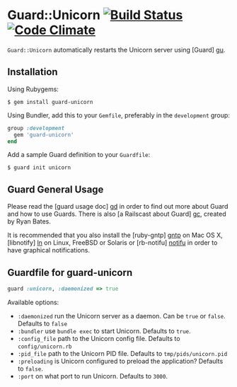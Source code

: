 # Guard::Unicorn [![Build Status](https://secure.travis-ci.org/andreimaxim/guard-unicorn.png)](http://travis-ci.org/#!/andreimaxim/guard-unicorn) [![Code Climate](https://codeclimate.com/github/andreimaxim/guard-unicorn.png)](https://codeclimate.com/github/andreimaxim/guard-unicorn)

`Guard::Unicorn` automatically restarts the Unicorn server using [Guard] [gu].

[gu]: https://github.com/guard/guard


## Installation

Using Rubygems:

    $ gem install guard-unicorn

Using Bundler, add this to your `Gemfile`, preferably in the `development` group:

```ruby
group :development
  gem 'guard-unicorn'
end
```

Add a sample Guard definition to your `Guardfile`:

    $ guard init unicorn


## Guard General Usage

Please read the [guard usage doc] [gd] in order to find out more about Guard and 
how to use Guards. There is also [a Railscast about Guard] [gc], created by Ryan
Bates.

[gd]: https://github.com/guard/guard/blob/master/README.md
[gc]: http://railscasts.com/episodes/264-guard

It is recommended that you also install the [ruby-gntp] [gntp] on Mac OS X,
[libnotify] [ln] on Linux, FreeBSD or Solaris or [rb-notifu] [notifu] in order
to have graphical notifications.

[gntp]: https://rubygems.org/gems/ruby_gntp
[ln]: https://rubygems.org/gems/libnotify
[notifu]: https://rubygems.org/gems/rb-notifu


## Guardfile for guard-unicorn

```ruby
guard :unicorn, :daemonized => true
```

Available options:

* `:daemonized` run the Unicorn server as a daemon. Can be `true` or `false`.
  Defaults to `false`
* `:bundler` use `bundle exec` to start Unicorn. Defaults to `true`.
* `:config_file` path to the Unicorn config file. Defaults to
  `config/unicorn.rb`
* `:pid_file` path to the Unicorn PID file. Defaults to `tmp/pids/unicorn.pid`
* `:preloading` is Unicorn configured to preload the application? Defaults to
  `false`.
* `:port` on what port to run Unicorn. Defaults to `3000`.
